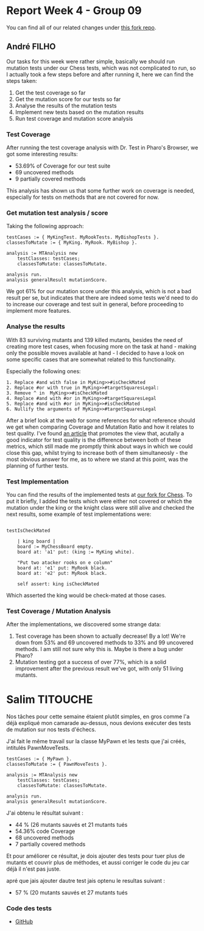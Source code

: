 # Report Week 4 - Group 09
You can find all of our related changes under [this fork repo](https://github.com/mrdedede/Chess).

## André FILHO

Our tasks for this week were rather simple, basically we should run mutation tests under our Chess tests, which was not complicated to run, so I actually took a few steps before and after running it, here we can find the steps taken:

1. Get the test coverage so far
2. Get the mutation score for our tests so far
3. Analyse the results of the mutation tests
4. Implement new tests based on the mutation results
5. Run test coverage and mutation score analysis

### Test Coverage

After running the test coverage analysis with Dr. Test in Pharo's Browser, we got some interesting results:
- 53.69% of Coverage for our test suite
- 69 uncovered methods
- 9 partially covered methods

This analysis has shown us that some further work on coverage is needed, especially for tests on methods that are not covered for now.

### Get mutation test analysis / score

Taking the following approach:
```smalltalk
testCases := { MyKingTest. MyRookTests. MyBishopTests }.
classesToMutate := { MyKing. MyRook. MyBishop }.

analysis := MTAnalysis new
    testClasses: testCases;
    classesToMutate: classesToMutate.

analysis run.
analysis generalResult mutationScore.
```

We got 61% for our mutation score under this analysis, which is not a bad result per se, but indicates that there are indeed some tests we'd need to do to increase our coverage and test suit in general, before proceeding to implement more features.

### Analyse the results
With 83 surviving mutants and 139 killed mutants, besides the need of creating more test cases, when focusing more on the task at hand - making only the possible moves available at hand - I decided to have a look on some specific cases that are somewhat related to this functionality.

Especially the following ones:
```smalltalk
1. Replace #and with false in MyKing>>#isCheckMated
2. Replace #or with true in MyKing>>#targetSquaresLegal:
3. Remove ^ in  MyKing>>#isCheckMated
4. Replace #and with #or in MyKing>>#targetSquaresLegal
5. Replace #and with #or in MyKing>>#isCheckMated
6. Nullify the arguments of MyKing>>#targetSquaresLegal
```

After a brief look at the web for some references for what reference should we get when comparing Coverage and Mutation Ratio and how it relates to test quality. I've found [an article](https://arxiv.org/pdf/2309.02395) that promotes the view that, acutally a good indicator for test quality is the difference between both of these metrics, which still made me promptly think about ways in which we could close this gap, whilst trying to increase both of them simultaneosly - the most obvious answer for me, as to where we stand at this point, was the planning of further tests.

### Test Implementation

You can find the results of the implemented tests at [our fork for Chess](https://github.com/mrdedede/Chess).
To put it briefly, I added the tests which were either not covered or which the mutation under the king or the knight class were still alive and checked the next results, some example of test implementations were:

```smalltalk

testIsCheckMated

	| king board |
	board := MyChessBoard empty.
	board at: 'a1' put: (king := MyKing white).

	"Put two atacker rooks on e column"
	board at: 'e1' put: MyRook black.
	board at: 'e2' put: MyRook black.

	self assert: king isCheckMated 
```

Which asserted the king would be check-mated at those cases.

### Test Coverage / Mutation Analysis

After the implementations, we discovered some strange data:

1. Test coverage has been shown to actually decrease! By a lot! We're down from 53% and 69 uncovered methods to 33% and 99 uncovered methods. I am still not sure why this is. Maybe is there a bug under Pharo?
2. Mutation testing got a success of over 77%, which is a solid improvement after the previous result we've got, with only 51 living mutants.



# Salim TITOUCHE

Nos tâches pour cette semaine étaient plutôt simples, en gros comme l'a déjà expliqué mon camarade au-dessus, nous devions exécuter des tests de mutation sur nos tests d'échecs.

J'ai fait le même travail sur la classe MyPawn et les tests que j'ai créés, intitulés PawnMoveTests.

```smalltalk
testCases := { MyPawn }.
classesToMutate := { PawnMoveTests }.

analysis := MTAnalysis new
    testClasses: testCases;
    classesToMutate: classesToMutate.

analysis run.
analysis generalResult mutationScore.
```

J'ai obtenu le résultat suivant : 
- 44 % (26 mutants sauvés et 21 mutants tués
- 54.36% code Coverage 
- 68 uncovered methods
- 7 partially covered methods

Et pour améliorer ce résultat, je dois ajouter des tests pour tuer plus de mutants et couvrir plus de méthodes, et aussi corriger le code du jeu car déjà il n'est pas juste.

apré que jais ajouter dautre test jais optenu le resultas suivant : 
- 57 % (20 mutants sauvés et 27 mutants tués

### Code des tests

- [GitHub](https://github.com/mrdedede/Chess/blob/main/src/Myg-Chess-Tests/PawnMoveTests.class.st)
